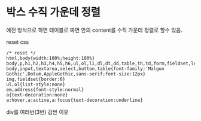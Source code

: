 # 박스 수직 가운데 정렬

예전 방식으로 하면
테이블로 짜면 안의 content를 수직 가운데 정렬로 할수 있음.

reset css

```
/* reset */
html,body{width:100%;height:100%}
body,p,h1,h2,h3,h4,h5,h6,ul,ol,li,dl,dt,dd,table,th,td,form,fieldset,legend,input,textarea,button,select{margin:0;padding:0}
body,input,textarea,select,button,table{font-family:'Malgun Gothic',Dotum,AppleGothic,sans-serif;font-size:12px}
img,fieldset{border:0}
ul,ol{list-style:none}
em,address{font-style:normal}
a{text-decoration:none}
a:hover,a:active,a:focus{text-decoration:underline}
```

div를 여러번(3번) 감싼 이유
